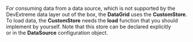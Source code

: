 For consuming data from a&nbsp;data source, which is&nbsp;not supported by&nbsp;the DevExtreme data layer out of&nbsp;the box, the **DataGrid** uses the **CustomStore**. To&nbsp;load data, the **CustomStore** needs the **load** function that you should implement by&nbsp;yourself. Note that this store can be&nbsp;declared explicitly or&nbsp;in&nbsp;the **DataSource** configuration object.